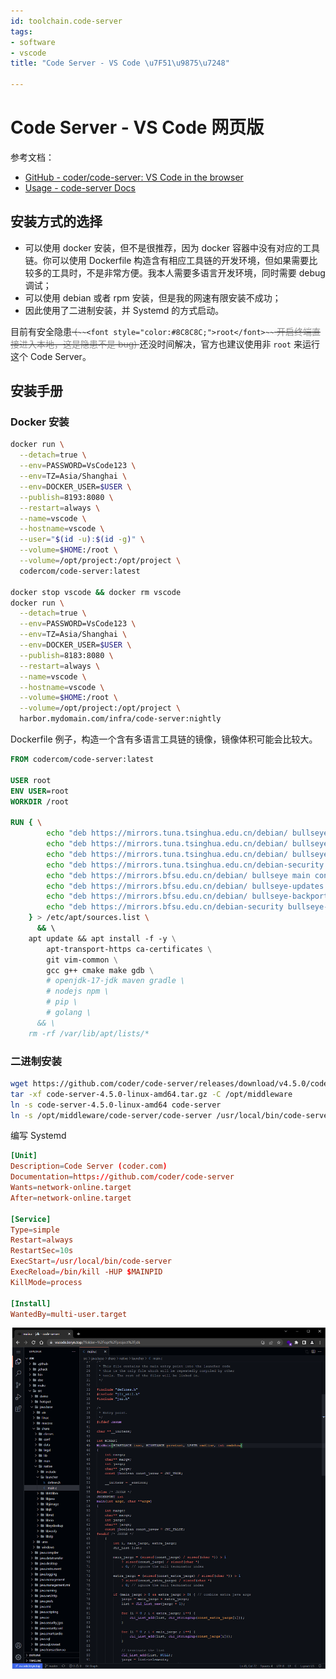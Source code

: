 ```yaml
---
id: toolchain.code-server
tags:
- software
- vscode
title: "Code Server - VS Code \u7F51\u9875\u7248"

---
```

# Code Server - VS Code 网页版
参考文档：

+ [GitHub - coder/code-server: VS Code in the browser](https://github.com/coder/code-server)
+ [Usage - code-server Docs](https://coder.com/docs/code-server/latest/guide)

## 安装方式的选择
+ 可以使用 docker 安装，但不是很推荐，因为 docker 容器中没有对应的工具链。你可以使用 Dockerfile 构造含有相应工具链的开发环境，但如果需要比较多的工具时，不是非常方便。我本人需要多语言开发环境，同时需要 debug 调试；
+ 可以使用 debian 或者 rpm 安装，但是我的网速有限安装不成功；
+ 因此使用了二进制安装，并 Systemd 的方式启动。

目前有安全隐患~~<font style="color:#8C8C8C;"> (</font>~~`~~<font style="color:#8C8C8C;">root</font>~~`~~<font style="color:#8C8C8C;"> 开启终端直接进入本地，这是隐患不是 bug) </font>~~还没时间解决，官方也建议使用非 `root` 来运行这个 Code Server。

## 安装手册
### Docker 安装
```bash
docker run \
  --detach=true \
  --env=PASSWORD=VsCode123 \
  --env=TZ=Asia/Shanghai \
  --env=DOCKER_USER=$USER \
  --publish=8193:8080 \
  --restart=always \
  --name=vscode \
  --hostname=vscode \
  --user="$(id -u):$(id -g)" \
  --volume=$HOME:/root \
  --volume=/opt/project:/opt/project \
  codercom/code-server:latest

docker stop vscode && docker rm vscode
docker run \
  --detach=true \
  --env=PASSWORD=VsCode123 \
  --env=TZ=Asia/Shanghai \
  --env=DOCKER_USER=$USER \
  --publish=8183:8080 \
  --restart=always \
  --name=vscode \
  --hostname=vscode \
  --volume=$HOME:/root \
  --volume=/opt/project:/opt/project \
  harbor.mydomain.com/infra/code-server:nightly
```

Dockerfile 例子，构造一个含有多语言工具链的镜像，镜像体积可能会比较大。

```dockerfile
FROM codercom/code-server:latest

USER root
ENV USER=root
WORKDIR /root

RUN { \
        echo "deb https://mirrors.tuna.tsinghua.edu.cn/debian/ bullseye main contrib non-free"; \
        echo "deb https://mirrors.tuna.tsinghua.edu.cn/debian/ bullseye-updates main contrib non-free"; \
        echo "deb https://mirrors.tuna.tsinghua.edu.cn/debian/ bullseye-backports main contrib non-free"; \
        echo "deb https://mirrors.tuna.tsinghua.edu.cn/debian-security bullseye-security main contrib non-free"; \
        echo "deb https://mirrors.bfsu.edu.cn/debian/ bullseye main contrib non-free"; \
        echo "deb https://mirrors.bfsu.edu.cn/debian/ bullseye-updates main contrib non-free"; \
        echo "deb https://mirrors.bfsu.edu.cn/debian/ bullseye-backports main contrib non-free"; \
        echo "deb https://mirrors.bfsu.edu.cn/debian-security bullseye-security main contrib non-free"; \
    } > /etc/apt/sources.list \
      && \ 
    apt update && apt install -f -y \
        apt-transport-https ca-certificates \
        git vim-common \
        gcc g++ cmake make gdb \
        # openjdk-17-jdk maven gradle \
        # nodejs npm \
        # pip \
        # golang \
      && \
    rm -rf /var/lib/apt/lists/*
```

### 二进制安装
```bash
wget https://github.com/coder/code-server/releases/download/v4.5.0/code-server-4.5.0-linux-amd64.tar.gz
tar -xf code-server-4.5.0-linux-amd64.tar.gz -C /opt/middleware
ln -s code-server-4.5.0-linux-amd64 code-server
ln -s /opt/middleware/code-server/code-server /usr/local/bin/code-server
```

编写 Systemd

```toml
[Unit]
Description=Code Server (coder.com)
Documentation=https://github.com/coder/code-server
Wants=network-online.target
After=network-online.target

[Service]
Type=simple
Restart=always
RestartSec=10s
ExecStart=/usr/local/bin/code-server
ExecReload=/bin/kill -HUP $MAINPID
KillMode=process

[Install]
WantedBy=multi-user.target
```

![](./../assets/1655637697308-ce727a7b-22cf-4ee1-9105-f0ed83a12435.png)


